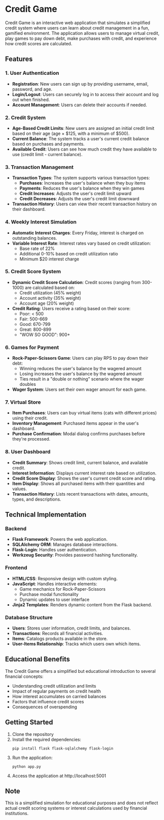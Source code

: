 # Credit Game

Credit Game is an interactive web application that simulates a simplified credit system where users can learn about credit management in a fun, gamified environment. The application allows users to manage virtual credit, play games to pay down debt, make purchases with credit, and experience how credit scores are calculated.

## Features

### 1. User Authentication
- **Registration**: New users can sign up by providing username, email, password, and age.
- **Login/Logout**: Users can securely log in to access their account and log out when finished.
- **Account Management**: Users can delete their accounts if needed.

### 2. Credit System
- **Age-Based Credit Limits**: New users are assigned an initial credit limit based on their age (age × $125, with a minimum of $500).
- **Current Balance**: The system tracks a user's current credit balance based on purchases and payments.
- **Available Credit**: Users can see how much credit they have available to use (credit limit - current balance).

### 3. Transaction Management
- **Transaction Types**: The system supports various transaction types:
  - **Purchases**: Increases the user's balance when they buy items
  - **Payments**: Reduces the user's balance when they win games
  - **Credit Increases**: Adjusts the user's credit limit upward
  - **Credit Decreases**: Adjusts the user's credit limit downward
- **Transaction History**: Users can view their recent transaction history on their dashboard.

### 4. Weekly Interest Simulation
- **Automatic Interest Charges**: Every Friday, interest is charged on outstanding balances.
- **Variable Interest Rate**: Interest rates vary based on credit utilization:
  - Base rate of 22%
  - Additional 0-10% based on credit utilization ratio
  - Minimum $20 interest charge

### 5. Credit Score System
- **Dynamic Credit Score Calculation**: Credit scores (ranging from 300-1000) are calculated based on:
  - Credit utilization (45% weight)
  - Account activity (35% weight)
  - Account age (20% weight)
- **Credit Rating**: Users receive a rating based on their score:
  - Poor: < 500
  - Fair: 500-669
  - Good: 670-799
  - Great: 800-899
  - "WOW SO GOOD": 900+

### 6. Games for Payment
- **Rock-Paper-Scissors Game**: Users can play RPS to pay down their debt:
  - Winning reduces the user's balance by the wagered amount
  - Losing increases the user's balance by the wagered amount
  - Ties result in a "double or nothing" scenario where the wager doubles
- **Wager System**: Users set their own wager amount for each game.

### 7. Virtual Store
- **Item Purchases**: Users can buy virtual items (cats with different prices) using their credit.
- **Inventory Management**: Purchased items appear in the user's dashboard.
- **Purchase Confirmation**: Modal dialog confirms purchases before they're processed.

### 8. User Dashboard
- **Credit Summary**: Shows credit limit, current balance, and available credit.
- **Interest Information**: Displays current interest rate based on utilization.
- **Credit Score Display**: Shows the user's current credit score and rating.
- **Item Display**: Shows all purchased items with their quantities and values.
- **Transaction History**: Lists recent transactions with dates, amounts, types, and descriptions.

## Technical Implementation

### Backend
- **Flask Framework**: Powers the web application.
- **SQLAlchemy ORM**: Manages database interactions.
- **Flask-Login**: Handles user authentication.
- **Werkzeug Security**: Provides password hashing functionality.

### Frontend
- **HTML/CSS**: Responsive design with custom styling.
- **JavaScript**: Handles interactive elements:
  - Game mechanics for Rock-Paper-Scissors
  - Purchase modal functionality
  - Dynamic updates to user interface
- **Jinja2 Templates**: Renders dynamic content from the Flask backend.

### Database Structure
- **Users**: Stores user information, credit limits, and balances.
- **Transactions**: Records all financial activities.
- **Items**: Catalogs products available in the store.
- **User-Items Relationship**: Tracks which users own which items.

## Educational Benefits

The Credit Game offers a simplified but educational introduction to several financial concepts:
- Understanding credit utilization and limits
- Impact of regular payments on credit health
- How interest accumulates on carried balances
- Factors that influence credit scores
- Consequences of overspending

## Getting Started

1. Clone the repository
2. Install the required dependencies:
   ```
   pip install flask flask-sqlalchemy flask-login
   ```
3. Run the application:
   ```
   python app.py
   ```
4. Access the application at http://localhost:5001

## Note

This is a simplified simulation for educational purposes and does not reflect actual credit scoring systems or interest calculations used by financial institutions.
